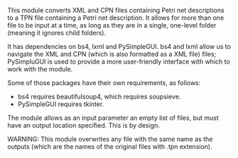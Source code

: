 This module converts XML and CPN files containing Petri net descriptions to a TPN file containing a Petri net description. It allows for more than one file to be input at a time, as long as they are in a single, one-level folder (meaning it ignores child folders).

It has dependencies on bs4, lxml and PySimpleGUI. bs4 and lxml allow us to navigate the XML and CPN (which is also formatted as a XML file) files; PySimpluGUI is used to provide a more user-friendly interface with which to work with the module.

Some of those packages have their own requirements, as follows:

- bs4 requires beautifulsoup4, which requires soupsieve.
- PySimpleGUI requires tkinter.

The module allows as an input parameter an empty list of files, but must have an output location specified. This is by design.

WARNING: This module overwrites any file with the same name as the outputs (which are the names of the original files with .tpn extension).
